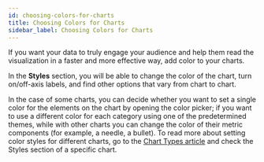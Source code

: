 ```yaml
---
id: choosing-colors-for-charts
title: Choosing Colors for Charts
sidebar_label: Choosing Colors for Charts
---
```


<div style={{textAlign: "justify"}}>

If you want your data to truly engage your audience and help them read the visualization in a faster and more effective way, add color to your charts. 

In the **Styles** section, you will be able to change the color of the chart, turn on/off-axis labels, and find other options that vary from chart to chart. 

In the case of some charts, you can decide whether you want to set a single color for the elements on the chart by opening the color picker; if you want to use a different color for each category using one of the predetermined themes, while with other charts you can change the color of their metric components (for example, a needle, a bullet). To read more about setting color styles for different charts, go to the <a href="/docs/qrvey-composer/chart-types/overview">Chart Types article</a> and check the Styles section of a specific chart.


</div>